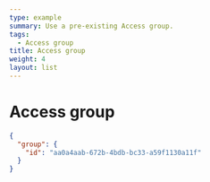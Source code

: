 ```yaml
---
type: example
summary: Use a pre-existing Access group.
tags:
  - Access group
title: Access group
weight: 4
layout: list
---
```


# Access group

```json
{
  "group": {
    "id": "aa0a4aab-672b-4bdb-bc33-a59f1130a11f"
  }
}
```
